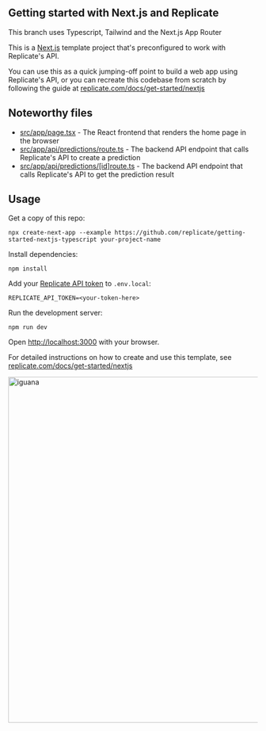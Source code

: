 ## Getting started with Next.js and Replicate

This branch uses Typescript, Tailwind and the Next.js App Router

This is a [Next.js](https://nextjs.org/) template project that's preconfigured to work with Replicate's API.

You can use this as a quick jumping-off point to build a web app using Replicate's API, or you can recreate this codebase from scratch by following the guide at [replicate.com/docs/get-started/nextjs](https://replicate.com/docs/get-started/nextjs)

## Noteworthy files

- [src/app/page.tsx](src/app/page.tsx) - The React frontend that renders the home page in the browser
- [src/app/api/predictions/route.ts](src/app/api/predictions/route.ts) - The backend API endpoint that calls Replicate's API to create a prediction
- [src/app/api/predictions/[id]route.ts](src/app/api/predictions/[id]route.ts) - The backend API endpoint that calls Replicate's API to get the prediction result

## Usage

Get a copy of this repo:
```console
npx create-next-app --example https://github.com/replicate/getting-started-nextjs-typescript your-project-name
```

Install dependencies:

```console
npm install
```

Add your [Replicate API token](https://replicate.com/account#token) to `.env.local`:

```
REPLICATE_API_TOKEN=<your-token-here>
```

Run the development server:

```console
npm run dev
```

Open [http://localhost:3000](http://localhost:3000) with your browser.

For detailed instructions on how to create and use this template, see [replicate.com/docs/get-started/nextjs](https://replicate.com/docs/get-started/nextjs)

<img width="698" alt="iguana" src="https://github.com/replicate/getting-started-nextjs-typescript/assets/14337872/f40cf84f-f309-44d5-8429-9a1cda911d6d">

